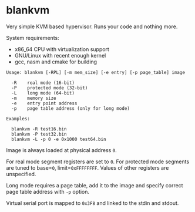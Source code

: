 blankvm
=======

Very simple KVM based hypervisor. Runs your code and nothing more.

System requirements:

- x86_64 CPU with virtualization support
- GNU/Linux with recent enough kernel
- gcc, nasm and cmake for building

```
Usage: blankvm [-RPL] [-m mem_size] [-e entry] [-p page_table] image

  -R    real mode (16-bit)
  -P    protected mode (32-bit)
  -L    long mode (64-bit)
  -m    memory size
  -e    entry point address
  -p    page table address (only for long mode)

Examples:

  blankvm -R test16.bin
  blankvm -P test32.bin
  blankvm -L -p 0 -e 0x1000 test64.bin
```

Image is always loaded at physical address `0`.

For real mode segment registers are set to `0`. For protected mode segments are tuned to base=`0`, limit=`0xFFFFFFFF`. Values of other registers are unspecified.

Long mode requires a page table, add it to the image and specify correct page table address with `-p` option.

Virtual serial port is mapped to `0x3F8` and linked to the stdin and stdout.
